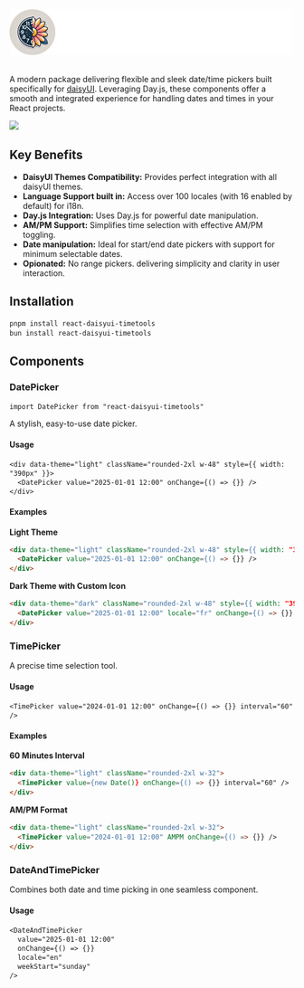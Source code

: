 <!-- Logo Text -->
<img src="docs/static/img/logo-text-dark.png" alt="Logo Text" width="500" align="left" class="block" style="margin-bottom: 20px;" />

<br clear="all" />

<!-- Demo Image -->

A modern package delivering flexible and sleek date/time pickers built specifically for [daisyUI](https://daisyui.com). Leveraging Day.js, these components offer a smooth and integrated experience for handling dates and times in your React projects.

<img src="https://media4.giphy.com/media/v1.Y2lkPTc5MGI3NjExeTF6ZDh0ZHpwMW16OXltMmt3ZjZpOWU3aTVxZ2N3dXh0aHN0b3NjbSZlcD12MV9pbnRlcm5hbF9naWZfYnlfaWQmY3Q9Zw/WW0Dxp75rE756zaxCL/giphy.gif" width="640" class="block" />

## Key Benefits

- **DaisyUI Themes Compatibility:** Provides perfect integration with all daisyUI themes.
- **Language Support built in:** Access over 100 locales (with 16 enabled by default) for i18n.
- **Day.js Integration:** Uses Day.js for powerful date manipulation.
- **AM/PM Support:** Simplifies time selection with effective AM/PM toggling.
- **Date manipulation:** Ideal for start/end date pickers with support for minimum selectable dates.
- **Opionated:** No range pickers. delivering simplicity and clarity in user interaction.

## Installation

```bash
pnpm install react-daisyui-timetools
bun install react-daisyui-timetools
```

## Components

### DatePicker

```tsx
import DatePicker from "react-daisyui-timetools"
```

A stylish, easy-to-use date picker.

#### Usage

```tsx
<div data-theme="light" className="rounded-2xl w-48" style={{ width: "390px" }}>
  <DatePicker value="2025-01-01 12:00" onChange={() => {}} />
</div>
```

#### Examples

**Light Theme**

```html
<div data-theme="light" className="rounded-2xl w-48" style={{ width: "390px" }}>
  <DatePicker value="2025-01-01 12:00" onChange={() => {}} />
</div>
```

**Dark Theme with Custom Icon**

```html
<div data-theme="dark" className="rounded-2xl w-48" style={{ width: "390px" }}>
  <DatePicker value="2025-01-01 12:00" locale="fr" onChange={() => {}} calendarIcon={<div>📅</div>} />
</div>
```

### TimePicker

A precise time selection tool.

#### Usage

```tsx
<TimePicker value="2024-01-01 12:00" onChange={() => {}} interval="60" />
```

#### Examples

**60 Minutes Interval**

```html
<div data-theme="light" className="rounded-2xl w-32">
  <TimePicker value={new Date()} onChange={() => {}} interval="60" />
</div>
```

**AM/PM Format**

```html
<div data-theme="light" className="rounded-2xl w-32">
  <TimePicker value="2024-01-01 12:00" AMPM onChange={() => {}} />
</div>
```

### DateAndTimePicker

Combines both date and time picking in one seamless component.

#### Usage

```tsx
<DateAndTimePicker
  value="2025-01-01 12:00"
  onChange={() => {}}
  locale="en"
  weekStart="sunday"
/>
```
